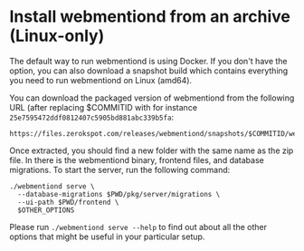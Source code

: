 # Install webmentiond from an archive (Linux-only)

The default way to run webmentiond is using Docker. If you don't have the
option, you can also download a snapshot build which contains everything you
need to run webmentiond on Linux (amd64).

You can download the packaged version of webmentiond from the following URL
(after replacing $COMMITID with for instance
`25e7595472ddf0812407c5905bd881abc339b5fa`:

```
https://files.zerokspot.com/releases/webmentiond/snapshots/$COMMITID/webmentiond_$COMMITID_linux_amd64.zip
```

Once extracted, you should find a new folder with the same name as the zip
file. In there is the webmentiond binary, frontend files, and database
migrations. To start the server, run the following command:

```
./webmentiond serve \
  --database-migrations $PWD/pkg/server/migrations \
  --ui-path $PWD/frontend \
  $OTHER_OPTIONS
```

Please run `./webmentiond serve --help` to find out about all the other options that might be useful in your particular setup.

